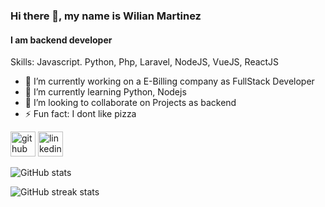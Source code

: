 ### Hi there 👋, my name is Wilian Martinez
#### I am backend developer 



Skills: Javascript. Python, Php, Laravel, NodeJS, VueJS, ReactJS

- 🔭 I’m currently working on a E-Billing company as FullStack Developer 
- 🌱 I’m currently learning Python, Nodejs 
- 👯 I’m looking to collaborate on Projects as backend 
- ⚡ Fun fact: I dont like pizza  


[<img src='https://cdn.jsdelivr.net/npm/simple-icons@3.0.1/icons/github.svg' alt='github' height='40'>](https://github.com/wmartzh)  [<img src='https://cdn.jsdelivr.net/npm/simple-icons@3.0.1/icons/linkedin.svg' alt='linkedin' height='40'>](https://www.linkedin.com/in/wmartzh/)  

![GitHub stats](https://github-readme-stats.vercel.app/api?username=wmartzh&show_icons=true)  



![GitHub streak stats](https://github-readme-streak-stats.herokuapp.com/?user=wmartzh)  

